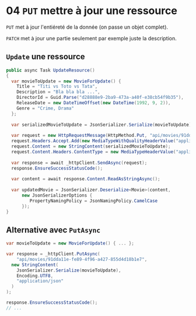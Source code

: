 # 04 `PUT` mettre à jour une ressource

`PUT` met à jour l'entiéreté de la donnée (on passe un objet complet).

`PATCH` met à jour une partie seulement par exemple juste la description.



## `Update` une ressource

```cs
public async Task UpdateResource()
{
  var movieToUpdate = new MovieForUpdate() {
    Title = "Titi vs Toto vs Tata",
    Description = "Bla bla bla ...",
    DirectorId = Guid.Parse("d28888e9-2ba9-473a-a40f-e38cb54f9b35"),
    ReleaseDate = new DateTimeOffset(new DateTime(1992, 9, 2)),
    Genre = "Crime, Drama"
  };
  
  var serializedMovieToUpdate = JsonSerializer.Serialize(movieToUpdate);
  
  var request = new HttpRequestMessage(HttpMethod.Put, "api/movies/91dda11e-fe89-4f96-a427-855d4d18b1e7");
  request.Headers.Accept.Add(new MediaTypeWithQualityHeaderValue("application/json"));
  request.Content = new StringContent(serializedMovieToUpdate);
  request.Content.Headers.ContentType = new MediaTypeHeaderValue("application/json");
  
  var response = await _httpClient.SendAsync(request);
  response.EnsureSuccessStatusCode();
  
  var content = await response.Content.ReadAsStringAsync();
  
  var updatedMovie = JsonSerializer.Deserialize<Movie>(content, 
      new JsonSerializerOptions {
         PropertyNamingPolicy = JsonNamingPolicy.CamelCase                                                 
      });
}
```



## Alternative avec `PutAsync`

```cs
var movieToUpdate = new MovieForUpdate() { ... };

var response = _httpClient.PutAsync(
	"api/movies/91dda11e-fe89-4f96-a427-855d4d18b1e7",
  new StringContent(
  	JsonSerializer.Serialize(movieToUpdate),
    Encoding.UTF8,
    "application/json"
  )
);

response.EnsureSuccessStatusCode();
// ...
```













